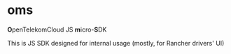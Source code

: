 # oms
**O**penTelekomCloud JS **m**icro-**S**DK

This is JS SDK designed for internal usage (mostly, for Rancher drivers' UI)
